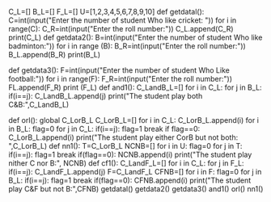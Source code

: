 C_L=[]
B_L=[]
F_L=[]
U=[1,2,3,4,5,6,7,8,9,10]
def getdatal():
    C=int(input("Enter the number of student Who like cricket: "))
    for i in range(C):
        C_R=int(input("Enter the roll number:"))
        C_L.append(C_R)
    print(C_L)
def getdata2():
    B=int(input("Enter the number of student Who like badminton:"))
    for i in range (B):
        B_R=int(input("Enter the roll number:"))
        B_L.append(B_R)
    print(B_L)

def getdata3():
    F=int(input("Enter the number of student Who Like football:"))
    for i in range(F):
        F_R=int(input("Enter the roll number:"))
        FL.append(F_R)
    print (F_L)
def and1():
    C_LandB_L=[]
    for i in C_L:
        for j in B_L:
            if(i==j):
                C_LandB_L.append(j)
    print("The student play both C&B:",C_LandB_L)

def orl():
    global C_LorB_L
    C_LorB_L=[]
    for i in C_L:
        C_LorB_L.append(i)
    for i in B_L:
        flag=0
        for j in C_L:
            if(i==j):
                flag=1
                break
        if flag==0:
            C_LorB_L.append(i)
    print("The student play either CorB but not both: ",C_LorB_L)
def nn1():
    T=C_LorB_L
    NCNB=[]
    for i in U:
        flag=0
        for j in T: 
            if(i==j):
                flag=1
                break
        if(flag==0):
            NCNB.append(i)
    print("The student play nither C nor B:", NCNB)
def cf1():
    C_LandF_L=[]
    for i in C_L:
        for j in F_L:
            if(i==j):
                C_LandF_L.append(j)
    F=C_LandF_L
    CFNB=[]
    for i in F:
        flag=0
        for j in B_L:
            if(i==j):
                flag=1
                break
        if(flag==0):
            CFNB.append(i)
    print("The student play C&F but not B:",CFNB)
getdatal()
getdata2()
getdata3()
and1()
orl()
nn1()
 
